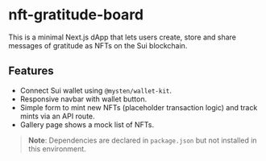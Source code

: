 # nft-gratitude-board

This is a minimal Next.js dApp that lets users create, store and share messages of gratitude as NFTs on the Sui blockchain.

## Features

- Connect Sui wallet using `@mysten/wallet-kit`.
- Responsive navbar with wallet button.
- Simple form to mint new NFTs (placeholder transaction logic) and track mints via an API route.
- Gallery page shows a mock list of NFTs.

> **Note**: Dependencies are declared in `package.json` but not installed in this environment.
